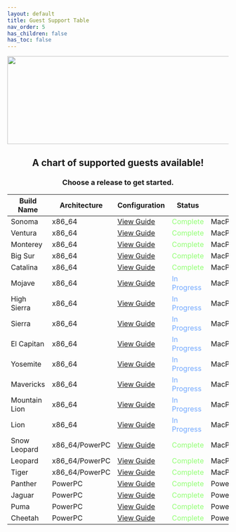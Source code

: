 ```yaml
---
layout: default
title: Guest Support Table
nav_order: 5
has_children: false
has_toc: false
---
```


<p align="center">
  <img width="650" height="200" src="../../../assets/HeaderGST.png">
</p>

<h2 align="center">A chart of supported guests available!</h2>
<h3 align="center">Choose a release to get started.</h3>


| Build Name | Architecture | Configuration | Status | Model | 
| --- | --- | --- | --- | --- |
| Sonoma | x86_64 | [View Guide](../../../installguides/01-Sonoma/index) | <span style="color: #91ff73;">Complete</span> | MacPro7,1 |
| Ventura | x86_64 | [View Guide](../../../installguides/02-Ventura/index) | <span style="color: #91ff73;">Complete</span> | MacPro7,1 |
| Monterey | x86_64 | [View Guide](../../../installguides/03-Monterey/index) | <span style="color: #91ff73;">Complete</span> | MacPro7,1 |
| Big Sur | x86_64 | [View Guide](../../../installguides/04-BigSur/index) | <span style="color: #91ff73;">Complete</span> | MacPro7,1 |
| Catalina | x86_64 | [View Guide](../../../installguides/05-Catalina/index) | <span style="color: #91ff73;">Complete</span> | MacPro7,1 |
| Mojave | x86_64 | [View Guide](../../../installguides/06-Mojave/index) | <span style="color: #73a9ff;">In Progress</span> | MacPro5,1 |
| High Sierra | x86_64 | [View Guide](../../../installguides/07-HighSierra/index) | <span style="color: #73a9ff;">In Progress</span> | MacPro5,1 |
| Sierra | x86_64 | [View Guide](../../../installguides/08-Sierra/index) | <span style="color: #73a9ff;">In Progress</span> | MacPro5,1 |
| El Capitan | x86_64 | [View Guide](../../../installguides/09-ElCapitan/index) | <span style="color: #73a9ff;">In Progress</span> | MacPro5,1 |
| Yosemite | x86_64 | [View Guide](../../../installguides/10-Yosemite/index) | <span style="color: #73a9ff;">In Progress</span> | MacPro5,1 |
| Mavericks | x86_64 | [View Guide](../../../installguides/11-Mavericks/index) | <span style="color: #73a9ff;">In Progress</span> | MacPro5,1 |
| Mountain Lion | x86_64 | [View Guide](../../../installguides/12-MountainLion/index) | <span style="color: #73a9ff;">In Progress</span> | MacPro5,1 |
| Lion | x86_64 | [View Guide](../../../installguides/13-Lion/index) | <span style="color: #73a9ff;">In Progress</span> | MacPro5,1 |
| Snow Leopard | x86_64/PowerPC | [View Guide](../../../installguides/14-SnowLeopard/index) | <span style="color: #91ff73;">Complete</span> | MacPro5,1/PowerMac3,1 |
| Leopard | x86_64/PowerPC | [View Guide](../../../installguides/15-Leopard/index) | <span style="color: #91ff73;">Complete</span> | MacPro4,1/PowerMac3,1 |
| Tiger | x86_64/PowerPC | [View Guide](../../../installguides/16-Tiger/index) | <span style="color: #91ff73;">Complete</span> | MacPro2,1/PowerMac3,1 |
| Panther | PowerPC | [View Guide](../../../installguides/17-Panther/index) | <span style="color: #91ff73;">Complete</span> | PowerMac3,1 |
| Jaguar | PowerPC | [View Guide](../../../installguides/18-Jaguar/index) | <span style="color: #91ff73;">Complete</span> | PowerMac3,1 |
| Puma | PowerPC | [View Guide](../../../installguides/19-Puma/index) | <span style="color: #91ff73;">Complete</span> | PowerMac3,1 |
| Cheetah | PowerPC | [View Guide](../../../installguides/20-Cheetah/index)| <span style="color: #91ff73;">Complete</span> | PowerMac3,1 |

